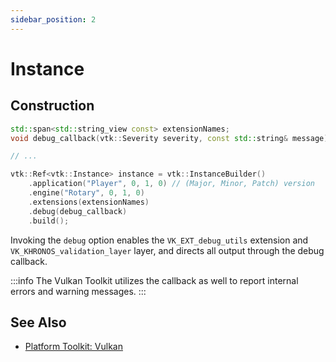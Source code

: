 ```yaml
---
sidebar_position: 2
---
```


# Instance

## Construction

```cpp
std::span<std::string_view const> extensionNames;
void debug_callback(vtk::Severity severity, const std::string& message);

// ...

vtk::Ref<vtk::Instance> instance = vtk::InstanceBuilder()
    .application("Player", 0, 1, 0) // (Major, Minor, Patch) version
    .engine("Rotary", 0, 1, 0)
    .extensions(extensionNames)
    .debug(debug_callback)
    .build();
```

Invoking the `debug` option enables the `VK_EXT_debug_utils` extension and `VK_KHRONOS_validation_layer` layer,
and directs all output through the debug callback.

:::info
The Vulkan Toolkit utilizes the callback as well to report internal errors and warning messages.
:::

## See Also

- [Platform Toolkit: Vulkan](/libs/plat/vulkan)